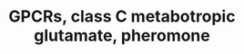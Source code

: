 ---
annotations:
- id: PW:0000003
  parent: signaling pathway
  type: Pathway Ontology
  value: signaling pathway
authors:
- MaintBot
- AlexanderPico
- Eweitz
description: ''
last-edited: 2021-05-15
organisms:
- Danio rerio
redirect_from:
- /index.php/Pathway:WP1373
- /instance/WP1373
revision: null
schema-jsonld:
- '@context': https://schema.org/
  '@id': https://wikipathways.github.io/pathways/WP1373.html
  '@type': Dataset
  creator:
    '@type': Organization
    name: WikiPathways
  description: ''
  keywords:
  - CH211-233H19.1
  - GABBR1
  - GPRC5A
  - GPRC5B
  - GPRC5D
  - GRM2
  - GRM6
  - GRM7
  - LOC560607
  - LOC568406
  - LOC569768
  - gprc5c
  - si:ch211-51a19.1
  - si:dkey-190l1.2
  - wu:fi18a01
  license: CC0
  name: GPCRs, class C metabotropic glutamate, pheromone
seo: CreativeWork
title: GPCRs, class C metabotropic glutamate, pheromone
wpid: WP1373
---